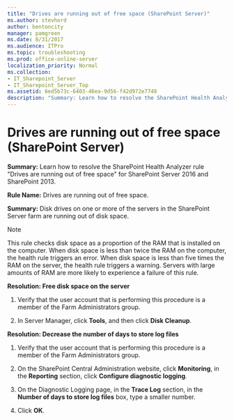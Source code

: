 ```yaml
---
title: "Drives are running out of free space (SharePoint Server)"
ms.author: stevhord
author: bentoncity
manager: pamgreen
ms.date: 8/31/2017
ms.audience: ITPro
ms.topic: troubleshooting
ms.prod: office-online-server
localization_priority: Normal
ms.collection:
- IT_Sharepoint_Server
- IT_Sharepoint_Server_Top
ms.assetid: 6ed5b73c-6403-46ea-9d56-f42d972e7748
description: "Summary: Learn how to resolve the SharePoint Health Analyzer ruleDrives are running out of free spacefor SharePoint Server 2016 and SharePoint 2013."
---
```


# Drives are running out of free space (SharePoint Server)

 **Summary:** Learn how to resolve the SharePoint Health Analyzer rule "Drives are running out of free space" for SharePoint Server 2016 and SharePoint 2013. 
  
 **Rule Name:** Drives are running out of free space. 
  
 **Summary:** Disk drives on one or more of the servers in the SharePoint Server farm are running out of disk space. 
  
> [!NOTE]
> This rule checks disk space as a proportion of the RAM that is installed on the computer. When disk space is less than twice the RAM on the computer, the health rule triggers an error. When disk space is less than five times the RAM on the server, the health rule triggers a warning. Servers with large amounts of RAM are more likely to experience a failure of this rule. 
  
 **Resolution: Free disk space on the server**
  
1. Verify that the user account that is performing this procedure is a member of the Farm Administrators group.
    
2. In Server Manager, click **Tools**, and then click **Disk Cleanup**.
    
 **Resolution: Decrease the number of days to store log files**
  
1. Verify that the user account that is performing this procedure is a member of the Farm Administrators group.
    
2. On the SharePoint Central Administration website, click **Monitoring**, in the **Reporting** section, click **Configure diagnostic logging**.
    
3. On the Diagnostic Logging page, in the **Trace Log** section, in the **Number of days to store log files** box, type a smaller number. 
    
4. Click **OK**.
    

